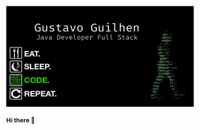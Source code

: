
<img src="https://github.com/GUSTAVO-GUILHEN/GUSTAVO-GUILHEN/raw/main/gif.gif" height="270" width="970"/>

### Hi there 👋



















<!--
**GUSTAVO-GUILHEN/GUSTAVO-GUILHEN** is a ✨ _special_ ✨ repository because its `README.md` (this file) appears on your GitHub profile.

Here are some ideas to get you started:

- 🔭 I’m currently working on ...
- 🌱 I’m currently learning ...
- 👯 I’m looking to collaborate on ...
- 🤔 I’m looking for help with ...
- 💬 Ask me about ...
- 📫 How to reach me: ...
- 😄 Pronouns: ...
- ⚡ Fun fact: ...
-->
